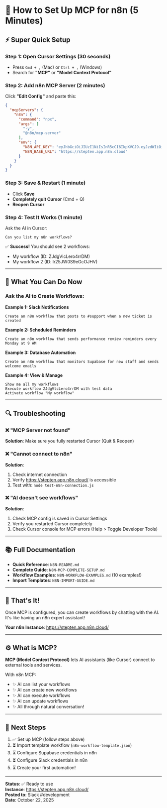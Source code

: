 # 🚀 How to Set Up MCP for n8n (5 Minutes)

## ⚡ Super Quick Setup

### Step 1: Open Cursor Settings (30 seconds)
- Press `Cmd + ,` (Mac) or `Ctrl + ,` (Windows)
- Search for **"MCP"** or **"Model Context Protocol"**

### Step 2: Add n8n MCP Server (2 minutes)
Click **"Edit Config"** and paste this:

```json
{
  "mcpServers": {
    "n8n": {
      "command": "npx",
      "args": [
        "-y",
        "@n8n/mcp-server"
      ],
      "env": {
        "N8N_API_KEY": "eyJhbGciOiJIUzI1NiIsInR5cCI6IkpXVCJ9.eyJzdWIiOiIxNGRkNGE1Yi02NWNhLTQwMjktYjQ1Zi0xMzFmNzNlODEwNGQiLCJpc3MiOiJuOG4iLCJhdWQiOiJwdWJsaWMtYXBpIiwiaWF0IjoxNzYxMTE5OTQ0fQ.-RvaXRwajrWG-FX60L2mnV7g7OKmJNbLc8cI8vgs2mE",
        "N8N_BASE_URL": "https://stepten.app.n8n.cloud"
      }
    }
  }
}
```

### Step 3: Save & Restart (1 minute)
- Click **Save**
- **Completely quit Cursor** (Cmd + Q)
- **Reopen Cursor**

### Step 4: Test It Works (1 minute)
Ask the AI in Cursor:
```
Can you list my n8n workflows?
```

✅ **Success!** You should see 2 workflows:
- My workflow (ID: ZJdgVlcLero4rrDM)
- My workflow 2 (ID: lr25JW0S9eGcOJHV)

---

## 🎯 What You Can Do Now

### Ask the AI to Create Workflows:

**Example 1: Slack Notifications**
```
Create an n8n workflow that posts to #support when a new ticket is created
```

**Example 2: Scheduled Reminders**
```
Create an n8n workflow that sends performance review reminders every Monday at 9 AM
```

**Example 3: Database Automation**
```
Create an n8n workflow that monitors Supabase for new staff and sends welcome emails
```

**Example 4: View & Manage**
```
Show me all my workflows
Execute workflow ZJdgVlcLero4rrDM with test data
Activate workflow "My workflow"
```

---

## 🔍 Troubleshooting

### ❌ "MCP Server not found"
**Solution**: Make sure you fully restarted Cursor (Quit & Reopen)

### ❌ "Cannot connect to n8n"
**Solution**: 
1. Check internet connection
2. Verify https://stepten.app.n8n.cloud/ is accessible
3. Test with: `node test-n8n-connection.js`

### ❌ "AI doesn't see workflows"
**Solution**:
1. Check MCP config is saved in Cursor Settings
2. Verify you restarted Cursor completely
3. Check Cursor console for MCP errors (Help > Toggle Developer Tools)

---

## 📚 Full Documentation

- **Quick Reference**: `N8N-README.md`
- **Complete Guide**: `N8N-MCP-COMPLETE-SETUP.md`
- **Workflow Examples**: `N8N-WORKFLOW-EXAMPLES.md` (10 examples!)
- **Import Templates**: `N8N-IMPORT-GUIDE.md`

---

## 🎉 That's It!

Once MCP is configured, you can create workflows by chatting with the AI. It's like having an n8n expert assistant!

**Your n8n Instance**: https://stepten.app.n8n.cloud/

---

## ⚙️ What is MCP?

**MCP (Model Context Protocol)** lets AI assistants (like Cursor) connect to external tools and services.

With n8n MCP:
- ✨ AI can list your workflows
- ✨ AI can create new workflows
- ✨ AI can execute workflows
- ✨ AI can update workflows
- ✨ All through natural conversation!

---

## 🚀 Next Steps

1. ✅ Set up MCP (follow steps above)
2. ⏳ Import template workflow (`n8n-workflow-template.json`)
3. ⏳ Configure Supabase credentials in n8n
4. ⏳ Configure Slack credentials in n8n
5. ⏳ Create your first automation!

---

**Status**: ✅ Ready to use  
**Instance**: https://stepten.app.n8n.cloud/  
**Posted to**: Slack #development  
**Date**: October 22, 2025

